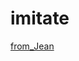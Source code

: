 # imitate
<a href="http://htmlpreview.github.io/?https://github.com/Tiramisupxl/imitate/blob/master/from_Jean/index.html" target="_blank">from_Jean</a>